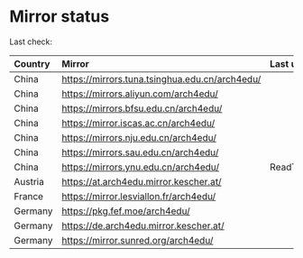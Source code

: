 <script src="./time.js"></script>
# Mirror status
Last check: <script type="text/javascript">localize(1683397260.4212813);</script>

|Country|Mirror|Last update|
|:------|:-----|:----------|
|China|https://mirrors.tuna.tsinghua.edu.cn/arch4edu/|<script type="text/javascript">localize(1683354811);</script>|
|China|https://mirrors.aliyun.com/arch4edu/|<script type="text/javascript">localize(1683311323);</script>|
|China|https://mirrors.bfsu.edu.cn/arch4edu/|<script type="text/javascript">localize(1683354811);</script>|
|China|https://mirror.iscas.ac.cn/arch4edu/|<script type="text/javascript">localize(1683354811);</script>|
|China|https://mirrors.nju.edu.cn/arch4edu/|<script type="text/javascript">localize(1683354811);</script>|
|China|https://mirrors.sau.edu.cn/arch4edu/|<script type="text/javascript">localize(1673850842);</script>|
|China|https://mirrors.ynu.edu.cn/arch4edu/|ReadTimeout|
|Austria|https://at.arch4edu.mirror.kescher.at/|<script type="text/javascript">localize(1683354811);</script>|
|France|https://mirror.lesviallon.fr/arch4edu/|<script type="text/javascript">localize(1683354811);</script>|
|Germany|https://pkg.fef.moe/arch4edu/|<script type="text/javascript">localize(1683354811);</script>|
|Germany|https://de.arch4edu.mirror.kescher.at/|<script type="text/javascript">localize(1683354811);</script>|
|Germany|https://mirror.sunred.org/arch4edu/|<script type="text/javascript">localize(1683354811);</script>|

<script src="./tablefilter/tablefilter.js"></script>
<script src="./table.js"></script>